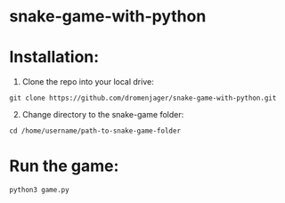 # snake-game-with-python
# Installation:
1. Clone the repo into your local drive:
```
git clone https://github.com/dromenjager/snake-game-with-python.git
```
2. Change directory to the snake-game folder:
```
cd /home/username/path-to-snake-game-folder
```

# Run the game:
```
python3 game.py
```